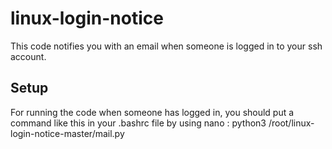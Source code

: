 # linux-login-notice
This code notifies you with an email when someone is logged in to your ssh account.

## Setup
For running the code when someone has logged in, you should put a command like this in your .bashrc file by using nano : python3 /root/linux-login-notice-master/mail.py
